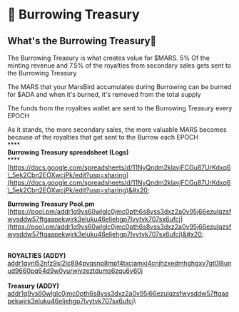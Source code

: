 # 🏦 Burrowing Treasury

## What's the Burrowing Treasury:bank:

The Burrowing Treasury is what creates value for $MARS. 5% Of the minting revenue and 7.5% of the royalties from secondary sales gets sent to the Burrowing Treasury

The MARS that your MarsBird accumulates during Burrowing can be burned for $ADA and when it's burned, it's removed from the total supply

The funds from the royalties wallet are sent to the Burrowing Treasury every EPOCH

As it stands, the more secondary sales, the more valuable MARS becomes because of the royalties that get sent to the Burrow each EPOCH\
****\
**Burrowing Treasury spreadsheet (Logs)**\
****[https://docs.google.com/spreadsheets/d/11NyQndm2klavjFCGu87UrKdxq6\_5ek2Cbn2EOXwcjPk/edit?usp=sharing](https://docs.google.com/spreadsheets/d/11NyQndm2klavjFCGu87UrKdxq6\_5ek2Cbn2EOXwcjPk/edit?usp=sharing)&#x20;

**Burrowing Treasury Pool.pm**\
[https://pool.pm/addr1q9vs60wlglc0jmc0pth6s8vss3dxz2a0v95j66ezulqzsfwysddw57ftgaapekwjrk3eluku46eljehgp7lvytvk707sx6ufcj](https://pool.pm/addr1q9vs60wlglc0jmc0pth6s8vss3dxz2a0v95j66ezulqzsfwysddw57ftgaapekwjrk3eluku46eljehgp7lvytvk707sx6ufcj)&#x20;

\
**ROYALTIES (ADDY)** [addr1qynl52nfz9sl2lc894pvqsnp8mpf4txcjamxj4cnjhzxedmhghgxv7gt0l8unud9660pq64d9w0yurwjvzeztdums6zqu6y60j](https://cardanoscan.io/address/0127fa2a691161f57f072d42c042613ec29aacd8977669571395c46cb77745d066790b7fcfc9f1a5d69e106aad2b9e4e0dd260b225b79b8684)\
\
**Treasury (ADDY)**\
[addr1q9vs60wlglc0jmc0pth6s8vss3dxz2a0v95j66ezulqzsfwysddw57ftgaapekwjrk3eluku46eljehgp7lvytvk707sx6ufcj](https://cardanoscan.io/address/01590d3ddf47f0f96f0f0aefa81d90845a612baf61692d6b22e7c02825c4835aea792b477a1cd9d21da39ff2dcaeb3f966e80fbec22d96f3fd)\
